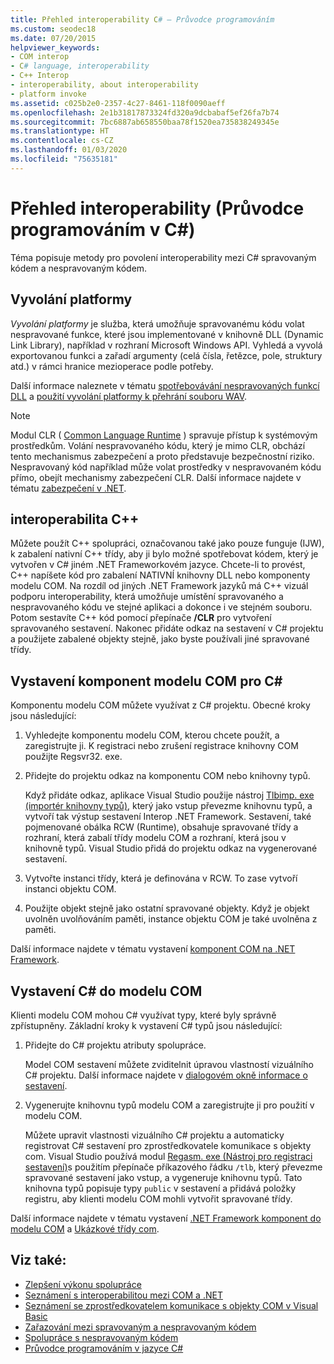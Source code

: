 ```yaml
---
title: Přehled interoperability C# – Průvodce programováním
ms.custom: seodec18
ms.date: 07/20/2015
helpviewer_keywords:
- COM interop
- C# language, interoperability
- C++ Interop
- interoperability, about interoperability
- platform invoke
ms.assetid: c025b2e0-2357-4c27-8461-118f0090aeff
ms.openlocfilehash: 2e1b31817873324fd320a9dcbabaf5ef26fa7b74
ms.sourcegitcommit: 7bc6887ab658550baa78f1520ea735838249345e
ms.translationtype: HT
ms.contentlocale: cs-CZ
ms.lasthandoff: 01/03/2020
ms.locfileid: "75635181"
---
```

# <a name="interoperability-overview-c-programming-guide"></a>Přehled interoperability (Průvodce programováním v C#)
Téma popisuje metody pro povolení interoperability mezi C# spravovaným kódem a nespravovaným kódem.  
  
## <a name="platform-invoke"></a>Vyvolání platformy  
 *Vyvolání platformy* je služba, která umožňuje spravovanému kódu volat nespravované funkce, které jsou implementované v knihovně DLL (Dynamic Link Library), například v rozhraní Microsoft Windows API. Vyhledá a vyvolá exportovanou funkci a zařadí argumenty (celá čísla, řetězce, pole, struktury atd.) v rámci hranice mezioperace podle potřeby.  
  
Další informace naleznete v tématu [spotřebovávání nespravovaných funkcí DLL](../../../framework/interop/consuming-unmanaged-dll-functions.md) a [použití vyvolání platformy k přehrání souboru WAV](./how-to-use-platform-invoke-to-play-a-wave-file.md).
  
> [!NOTE]
> Modul CLR ( [Common Language Runtime](../../../standard/clr.md) ) spravuje přístup k systémovým prostředkům. Volání nespravovaného kódu, který je mimo CLR, obchází tento mechanismus zabezpečení a proto představuje bezpečnostní riziko. Nespravovaný kód například může volat prostředky v nespravovaném kódu přímo, obejít mechanismy zabezpečení CLR. Další informace najdete v tématu [zabezpečení v .NET](../../../standard/security/index.md).  
  
## <a name="c-interop"></a>interoperabilita C++  
 Můžete použít C++ spolupráci, označovanou také jako pouze funguje (IJW), k zabalení nativní C++ třídy, aby ji bylo možné spotřebovat kódem, který je vytvořen v C# jiném .NET Frameworkovém jazyce. Chcete-li to provést, C++ napíšete kód pro zabalení NATIVNÍ knihovny DLL nebo komponenty modelu COM. Na rozdíl od jiných .NET Framework jazyků má C++ vizuál podporu interoperability, která umožňuje umístění spravovaného a nespravovaného kódu ve stejné aplikaci a dokonce i ve stejném souboru. Potom sestavíte C++ kód pomocí přepínače **/CLR** pro vytvoření spravovaného sestavení. Nakonec přidáte odkaz na sestavení v C# projektu a použijete zabalené objekty stejně, jako byste používali jiné spravované třídy.  
  
## <a name="exposing-com-components-to-c"></a>Vystavení komponent modelu COM pro C\#
 Komponentu modelu COM můžete využívat z C# projektu. Obecné kroky jsou následující:  
  
1. Vyhledejte komponentu modelu COM, kterou chcete použít, a zaregistrujte ji. K registraci nebo zrušení registrace knihovny COM použijte Regsvr32. exe.  
  
2. Přidejte do projektu odkaz na komponentu COM nebo knihovny typů.  
  
     Když přidáte odkaz, aplikace Visual Studio použije nástroj [Tlbimp. exe (importér knihovny typů)](../../../framework/tools/tlbimp-exe-type-library-importer.md), který jako vstup převezme knihovnu typů, a vytvoří tak výstup sestavení Interop .NET Framework. Sestavení, také pojmenované obálka RCW (Runtime), obsahuje spravované třídy a rozhraní, která zabalí třídy modelu COM a rozhraní, která jsou v knihovně typů. Visual Studio přidá do projektu odkaz na vygenerované sestavení.  
  
3. Vytvořte instanci třídy, která je definována v RCW. To zase vytvoří instanci objektu COM.  
  
4. Použijte objekt stejně jako ostatní spravované objekty. Když je objekt uvolněn uvolňováním paměti, instance objektu COM je také uvolněna z paměti.  
  
 Další informace najdete v tématu vystavení [komponent COM na .NET Framework](../../../framework/interop/exposing-com-components.md).  
  
## <a name="exposing-c-to-com"></a>Vystavení C# do modelu COM  
 Klienti modelu COM mohou C# využívat typy, které byly správně zpřístupněny. Základní kroky k vystavení C# typů jsou následující:  
  
1. Přidejte do C# projektu atributy spolupráce.  
  
     Model COM sestavení můžete zviditelnit úpravou vlastností vizuálního C# projektu. Další informace najdete v [dialogovém okně informace o sestavení](/visualstudio/ide/reference/assembly-information-dialog-box).  
  
2. Vygenerujte knihovnu typů modelu COM a zaregistrujte ji pro použití v modelu COM.  
  
     Můžete upravit vlastnosti vizuálního C# projektu a automaticky registrovat C# sestavení pro zprostředkovatele komunikace s objekty com. Visual Studio používá modul [Regasm. exe (Nástroj pro registraci sestavení)](../../../framework/tools/regasm-exe-assembly-registration-tool.md)s použitím přepínače příkazového řádku `/tlb`, který převezme spravované sestavení jako vstup, a vygeneruje knihovnu typů. Tato knihovna typů popisuje typy `public` v sestavení a přidává položky registru, aby klienti modelu COM mohli vytvořit spravované třídy.  
  
 Další informace najdete v tématu vystavení [.NET Framework komponent do modelu COM](../../../framework/interop/exposing-dotnet-components-to-com.md) a [Ukázkové třídy com](./example-com-class.md).  
  
## <a name="see-also"></a>Viz také:

- [Zlepšení výkonu spolupráce](https://docs.microsoft.com/previous-versions/msp-n-p/ff647812%28v=pandp.10%29)
- [Seznámení s interoperabilitou mezi COM a .NET](/office/client-developer/outlook/pia/introduction-to-interoperability-between-com-and-net)
- [Seznámení se zprostředkovatelem komunikace s objekty COM v Visual Basic](../../../visual-basic/programming-guide/com-interop/introduction-to-com-interop.md)
- [Zařazování mezi spravovaným a nespravovaným kódem](../../../framework/interop/interop-marshaling.md)
- [Spolupráce s nespravovaným kódem](../../../framework/interop/index.md)
- [Průvodce programováním v jazyce C#](../index.md)
